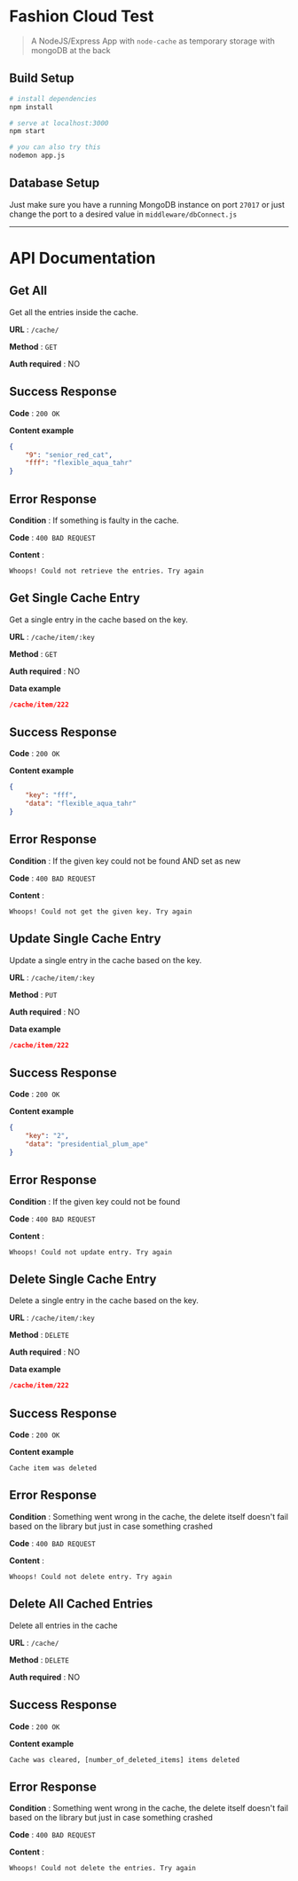 # Fashion Cloud Test    

> A NodeJS/Express App with `node-cache` as temporary storage with mongoDB at the back

## Build Setup

``` bash
# install dependencies
npm install

# serve at localhost:3000
npm start

# you can also try this
nodemon app.js
```

## Database Setup

Just make sure you have a running MongoDB instance on port `27017` or just change the port to a desired value in `middleware/dbConnect.js`

---

# API Documentation

## Get All

Get all the entries inside the cache.

**URL** : `/cache/`

**Method** : `GET`

**Auth required** : NO

## Success Response

**Code** : `200 OK`

**Content example**

```json
{
    "9": "senior_red_cat",
    "fff": "flexible_aqua_tahr"
}
```

## Error Response

**Condition** : If something is faulty in the cache.

**Code** : `400 BAD REQUEST`

**Content** :

```
Whoops! Could not retrieve the entries. Try again
```




## Get Single Cache Entry

Get a single entry in the cache based on the key.

**URL** : `/cache/item/:key`

**Method** : `GET`

**Auth required** : NO

**Data example**

```json
/cache/item/222
```

## Success Response

**Code** : `200 OK`

**Content example**

```json
{
    "key": "fff",
    "data": "flexible_aqua_tahr"
}
```

## Error Response

**Condition** : If the given key could not be found AND set as new

**Code** : `400 BAD REQUEST`

**Content** :

```
Whoops! Could not get the given key. Try again
```




## Update Single Cache Entry

Update a single entry in the cache based on the key.

**URL** : `/cache/item/:key`

**Method** : `PUT`

**Auth required** : NO

**Data example**

```json
/cache/item/222
```

## Success Response

**Code** : `200 OK`

**Content example**

```json
{
    "key": "2",
    "data": "presidential_plum_ape"
}
```

## Error Response

**Condition** : If the given key could not be found

**Code** : `400 BAD REQUEST`

**Content** :

```
Whoops! Could not update entry. Try again
```




## Delete Single Cache Entry

Delete a single entry in the cache based on the key.

**URL** : `/cache/item/:key`

**Method** : `DELETE`

**Auth required** : NO

**Data example**

```json
/cache/item/222
```

## Success Response

**Code** : `200 OK`

**Content example**

```
Cache item was deleted
```

## Error Response

**Condition** : Something went wrong in the cache, the delete itself doesn't fail based on the library but just in case something crashed

**Code** : `400 BAD REQUEST`

**Content** :

```
Whoops! Could not delete entry. Try again
```




## Delete All Cached Entries

Delete all entries in the cache

**URL** : `/cache/`

**Method** : `DELETE`

**Auth required** : NO

## Success Response

**Code** : `200 OK`

**Content example**

```
Cache was cleared, [number_of_deleted_items] items deleted
```

## Error Response

**Condition** : Something went wrong in the cache, the delete itself doesn't fail based on the library but just in case something crashed

**Code** : `400 BAD REQUEST`

**Content** :

```
Whoops! Could not delete the entries. Try again
```
